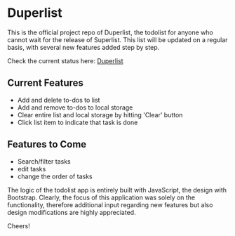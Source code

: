 # Duperlist

This is the official project repo of Duperlist, the todolist for anyone who cannot wait for the release of Superlist.
This list will be updated on a regular basis, with several new features added step by step.

Check the current status here: [Duperlist](https://chrizzlekicks.github.io/duperlist/duperlist.html)

## Current Features

* Add and delete to-dos to list
* Add and remove to-dos to local storage
* Clear entire list and local storage by hitting 'Clear' button
* Click list item to indicate that task is done

## Features to Come

* Search/filter tasks
* edit tasks
* change the order of tasks 

The logic of the todolist app is entirely built with JavaScript, the design with Bootstrap. Clearly, the focus of this application was solely on the functionality, therefore additional input regarding new features but also design modifications are highly appreciated.

Cheers!